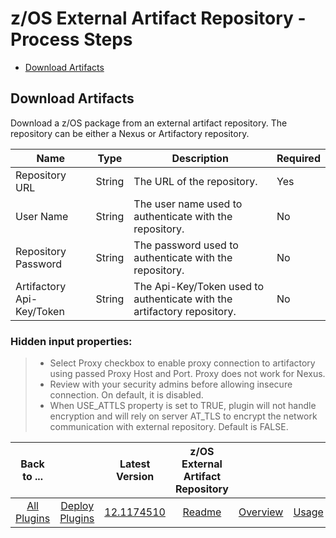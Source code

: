 # z/OS External Artifact Repository - Process Steps


* [Download Artifacts](#download-artifacts)


## Download Artifacts

Download a z/OS package from an external artifact repository. The repository can be either a Nexus or Artifactory repository.

| Name                      | Type   | Description                                                             | Required |
|---------------------------|--------|-------------------------------------------------------------------------|----------|
| Repository URL            | String | The URL of the repository.                                              | Yes      |
| User Name                 | String | The user name used to authenticate with the repository.                 | No       |
| Repository Password       | String | The password used to authenticate with the repository.                  | No       |
| Artifactory Api-Key/Token | String | The Api-Key/Token used to authenticate with the artifactory repository. | No       |

### Hidden input properties:

> * Select Proxy checkbox to enable proxy connection to artifactory using passed Proxy Host and Port. Proxy does not work for Nexus.
> * Review with your security admins before allowing insecure connection. On default, it is disabled.
> * When USE_ATTLS property is set to TRUE, plugin will not handle encryption and will rely on server AT_TLS to encrypt the network communication with external repository. Default is FALSE.

|          Back to ...          |                                |                                                                   Latest Version                                                                   | z/OS External Artifact Repository ||||
|:-----------------------------:|:------------------------------:|:--------------------------------------------------------------------------------------------------------------------------------------------------:|:---------------------------------:| :---: | :---: | :---: |
| [All Plugins](../../index.md) | [Deploy Plugins](../README.md) | [12.1174510](https://raw.githubusercontent.com/UrbanCode/IBM-UCD-PLUGINS/main/files/zOS-external-artifact-download/ucd-ExtArtRepo-12.1174510.zip)  |        [Readme](README.md)        |[Overview](overview.md)|[Usage](usage.md)|[Downloads](downloads.md)|
